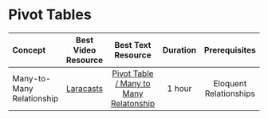 # Pivot Tables

Concept | Best Video Resource | Best Text Resource | Duration | Prerequisites
:-- | :--: | :--: | :--: | :--:
Many-to-Many Relationship | [Laracasts](https://laracasts.com/series/laravel-from-scratch-2017/episodes/30) | [Pivot Table / Many to Many Relatonship](https://laravel.com/docs/5.4/eloquent-relationships#many-to-many) | 1 hour | Eloquent Relationships
